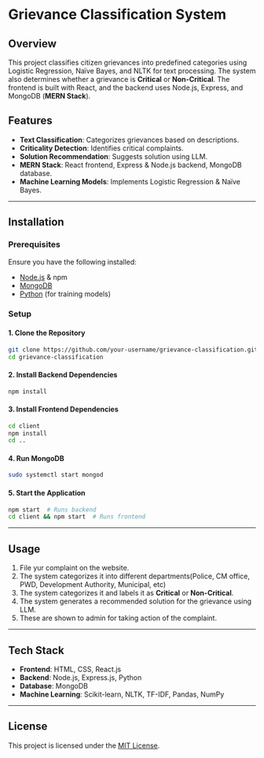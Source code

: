 # Grievance Classification System

## Overview
This project classifies citizen grievances into predefined categories using Logistic Regression, Naïve Bayes, and NLTK for text processing. The system also determines whether a grievance is **Critical** or **Non-Critical**. The frontend is built with React, and the backend uses Node.js, Express, and MongoDB (**MERN Stack**).

## Features
- **Text Classification**: Categorizes grievances based on descriptions.
- **Criticality Detection**: Identifies critical complaints.
- **Solution Recommendation**: Suggests solution using LLM.
- **MERN Stack**: React frontend, Express & Node.js backend, MongoDB database.
- **Machine Learning Models**: Implements Logistic Regression & Naïve Bayes.

---

## Installation

### Prerequisites
Ensure you have the following installed:
- [Node.js](https://nodejs.org/) & npm
- [MongoDB](https://www.mongodb.com/)
- [Python](https://www.python.org/) (for training models)

### Setup
#### 1. Clone the Repository
```sh
git clone https://github.com/your-username/grievance-classification.git
cd grievance-classification
```

#### 2. Install Backend Dependencies
```sh
npm install
```

#### 3. Install Frontend Dependencies
```sh
cd client
npm install
cd ..
```

#### 4. Run MongoDB
```sh
sudo systemctl start mongod
```

#### 5. Start the Application
```sh
npm start  # Runs backend  
cd client && npm start  # Runs frontend
```

---

## Usage
1. File yur complaint on the website.
2. The system categorizes it into different departments(Police, CM office, PWD, Development Authority, Municipal, etc)
3. The system categorizes it and labels it as **Critical** or **Non-Critical**.
4. The system generates a recommended solution for the grievance using LLM.
5. These are shown to admin for taking action of the complaint.
---

## Tech Stack
- **Frontend**: HTML, CSS, React.js
- **Backend**: Node.js, Express.js, Python
- **Database**: MongoDB
- **Machine Learning**: Scikit-learn, NLTK, TF-IDF, Pandas, NumPy

---

## License
This project is licensed under the [MIT License](LICENSE).
